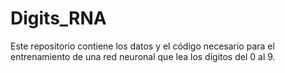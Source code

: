 # Digits_RNA
Este repositorio contiene los datos y el código necesario para el entrenamiento de una red neuronal que lea los dígitos del 0 al 9.

